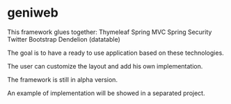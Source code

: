 geniweb
=======

This framework glues together:
Thymeleaf
Spring MVC
Spring Security
Twitter Bootstrap
Dendelion (datatable)

The goal is to have a ready to use application based on these technologies.

The user can customize the layout and add his own implementation.

The framework is still in alpha version.

An example of implementation will be showed in a separated project.
